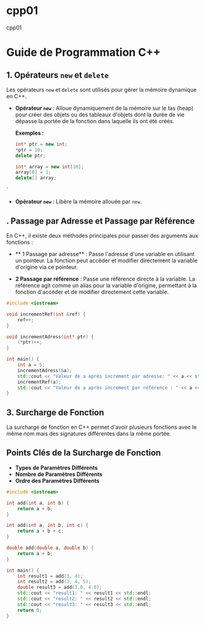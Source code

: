 # cpp01
cpp01
# Guide de Programmation C++

## 1. Opérateurs `new` et `delete`

Les opérateurs `new` et `delete` sont utilisés pour gérer la mémoire dynamique en C++.

- **Opérateur `new`** : Alloue dynamiquement de la mémoire sur le tas (heap) pour créer des objets ou des tableaux d'objets dont la durée de vie dépasse la portée de la fonction dans laquelle ils ont été créés.

  **Exemples :**

  ```cpp
  int* ptr = new int; 
  *ptr = 10;
  delete ptr;

  int* array = new int[10];
  array[0] = 1;
  delete[] array;
`
- **Opérateur `new`** :
Libère la mémoire allouée par `new`.

## . Passage par Adresse et Passage par Référence

En C++, il existe deux méthodes principales pour passer des arguments aux fonctions :

- ** 1 Passage par adresse** : Passe l'adresse d'une variable en utilisant un pointeur. La fonction peut accéder et modifier directement la variable d'origine via ce pointeur.

- **2 Passage par référence** : Passe une référence directe à la variable. La référence agit comme un alias pour la variable d'origine, permettant à la fonction d'accéder et de modifier directement cette variable.

```cpp
#include <iostream>

void incrementRef(int &ref) { 
    ref++; 
} 

void incrementAdress(int* ptr) { 
    (*ptr)++; 
} 

int main() {
    int a = 5;
    incrementAdress(&a); 
    std::cout << "Valeur de a après increment par adresse: " << a << std::endl; 
    incrementRef(a);
    std::cout << "Valeur de a après increment par référence : " << a << std::endl; 
}
```
## 3. Surcharge de Fonction

La surcharge de fonction en C++ permet d'avoir plusieurs fonctions avec le même nom mais des signatures différentes dans la même portée.
## Points Clés de la Surcharge de Fonction

- **Types de Paramètres Différents**
- **Nombre de Paramètres Différents**
- **Ordre des Paramètres Différents**

```cpp
#include <iostream>

int add(int a, int b) { 
    return a + b;
}

int add(int a, int b, int c) { 
    return a + b + c;
}

double add(double a, double b) { 
    return a + b;
}

int main() {
    int result1 = add(3, 4); 
    int result2 = add(3, 4, 5);
    double result3 = add(3.0, 4.0);
    std::cout << "result1: " << result1 << std::endl;
    std::cout << "result2: " << result2 << std::endl;
    std::cout << "result3: " << result3 << std::endl;
    return 0;
}
```



